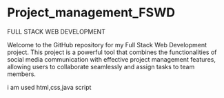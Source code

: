# Project_management_FSWD

FULL STACK WEB DEVELOPMENT 


Welcome to the GitHub repository for my Full Stack Web Development project. This project is a powerful tool that combines the functionalities of social media communication with effective project management features, allowing users to collaborate seamlessly and assign tasks to team members.

i am used html,css,java script 
